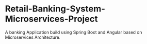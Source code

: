 # Retail-Banking-System-Microservices-Project
A banking Application build using Spring Boot and Angular based on Microservices Architecture.
